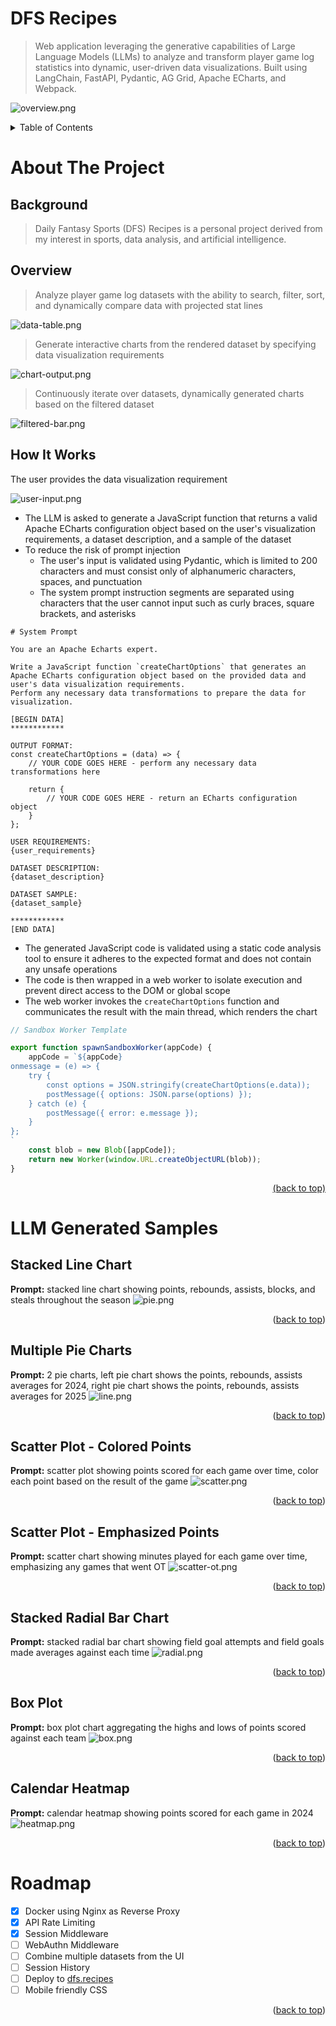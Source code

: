 <a id="readme-top"></a>

# DFS Recipes

> Web application leveraging the generative capabilities of Large Language Models (LLMs) to analyze and transform player
> game log statistics into dynamic, user-driven data visualizations.
> Built using LangChain, FastAPI, Pydantic, AG Grid, Apache ECharts, and Webpack.

![overview.png](demo/overview.png)

<details>
  <summary>Table of Contents</summary>
  <ul>
    <li>
      <a href="#about-the-project">About The Project</a>
      <ul>
        <li><a href="#background">Background</a></li>
        <li><a href="#overview">Overview</a></li>
        <li><a href="#design">How It Works</a></li>
      </ul>
    </li>
    <li>
      <a href="#llm-generated-samples">LLM Generated Samples</a>
      <ul>
        <li><a href="#stacked-line-chart">Stacked Line Chart</a></li>
        <li><a href="#multiple-pie-charts">Multiple Pie Charts</a></li>
        <li><a href="#scatter-plot---colored-points">Scatter Plot - Colored Points</a></li>
        <li><a href="#scatter-plot---emphasized-points">Scatter Plot - Emphasized Points</a></li>
        <li><a href="#stacked-radial-bar-chart">Stacked Radial Bar Chart</a></li>
        <li><a href="#box-plot">Box Plot</a></li>
        <li><a href="#calendar-heatmap">Calendar Heatmap</a></li>
      </ul>
    </li>
    <li><a href="#roadmap">Roadmap</a></li>
  </ul>
</details>

# About The Project

## Background

> Daily Fantasy Sports (DFS) Recipes is a personal project derived from my interest in sports, data analysis, and
> artificial intelligence.

## Overview

> Analyze player game log datasets with the ability to search, filter, sort, and dynamically compare data with projected
> stat lines

![data-table.png](demo/data-table.png)

> Generate interactive charts from the rendered dataset by specifying data visualization requirements

![chart-output.png](demo/chart-output.png)

> Continuously iterate over datasets, dynamically generated charts based on the filtered dataset

![filtered-bar.png](demo/filtered-bar.png)

## How It Works

The user provides the data visualization requirement

![user-input.png](demo/user-input.png)

- The LLM is asked to generate a JavaScript function that returns a valid Apache ECharts configuration object based on
  the user's visualization requirements, a dataset description, and a sample of the dataset
- To reduce the risk of prompt injection
    - The user's input is validated using Pydantic, which is limited to 200 characters and must consist only of
      alphanumeric
      characters, spaces, and punctuation
    - The system prompt instruction segments are separated using characters that
      the user cannot input such as curly braces, square brackets, and asterisks

``` text
# System Prompt

You are an Apache Echarts expert.

Write a JavaScript function `createChartOptions` that generates an Apache ECharts configuration object based on the provided data and user's data visualization requirements.
Perform any necessary data transformations to prepare the data for visualization.

[BEGIN DATA]
************

OUTPUT FORMAT:
const createChartOptions = (data) => {
    // YOUR CODE GOES HERE - perform any necessary data transformations here

    return {
        // YOUR CODE GOES HERE - return an ECharts configuration object
    }
};

USER REQUIREMENTS:
{user_requirements}

DATASET DESCRIPTION:
{dataset_description}

DATASET SAMPLE:
{dataset_sample}

************
[END DATA]
```

- The generated JavaScript code is validated using a static code analysis tool to ensure it adheres to the expected
  format and does not contain any unsafe operations
- The code is then wrapped in a web worker to isolate execution and prevent direct access to the
  DOM or global scope
- The web worker invokes the `createChartOptions` function and communicates the result with the main thread, which
  renders the chart

```javascript
// Sandbox Worker Template

export function spawnSandboxWorker(appCode) {
    appCode = `${appCode}
onmessage = (e) => {
    try {
        const options = JSON.stringify(createChartOptions(e.data));
        postMessage({ options: JSON.parse(options) });
    } catch (e) {
        postMessage({ error: e.message });
    }
};
`
    const blob = new Blob([appCode]);
    return new Worker(window.URL.createObjectURL(blob));
}
```

<p align="right"><a href="#readme-top">(back to top)</a></p>

# LLM Generated Samples

## Stacked Line Chart

**Prompt:** stacked line chart showing points, rebounds, assists, blocks, and steals throughout the season
![pie.png](demo/pie.png)
<p align="right">(<a href="#readme-top">back to top</a>)</p>

## Multiple Pie Charts

**Prompt:** 2 pie charts, left pie chart shows the points, rebounds, assists averages for 2024, right pie chart shows
the points, rebounds, assists averages for 2025
![line.png](demo/line.png)
<p align="right">(<a href="#readme-top">back to top</a>)</p>

## Scatter Plot - Colored Points

**Prompt:** scatter plot showing points scored for each game over time, color each point based on the result of the game
![scatter.png](demo/scatter.png)
<p align="right">(<a href="#readme-top">back to top</a>)</p>

## Scatter Plot - Emphasized Points

**Prompt:** scatter chart showing minutes played for each game over time, emphasizing any games that went OT
![scatter-ot.png](demo/scatter-ot.png)
<p align="right">(<a href="#readme-top">back to top</a>)</p>

## Stacked Radial Bar Chart

**Prompt:** stacked radial bar chart showing field goal attempts and field goals made averages against each time
![radial.png](demo/radial.png)
<p align="right">(<a href="#readme-top">back to top</a>)</p>

## Box Plot

**Prompt:** box plot chart aggregating the highs and lows of points scored against each team
![box.png](demo/box.png)
<p align="right">(<a href="#readme-top">back to top</a>)</p>

## Calendar Heatmap

**Prompt:** calendar heatmap showing points scored for each game in 2024
![heatmap.png](demo/heatmap.png)
<p align="right">(<a href="#readme-top">back to top</a>)</p>

# Roadmap

- [x] Docker using Nginx as Reverse Proxy
- [x] API Rate Limiting
- [x] Session Middleware
- [ ] WebAuthn Middleware
- [ ] Combine multiple datasets from the UI
- [ ] Session History
- [ ] Deploy to [dfs.recipes](https://dfs.recipes)
- [ ] Mobile friendly CSS

<p align="right">(<a href="#readme-top">back to top</a>)</p>
